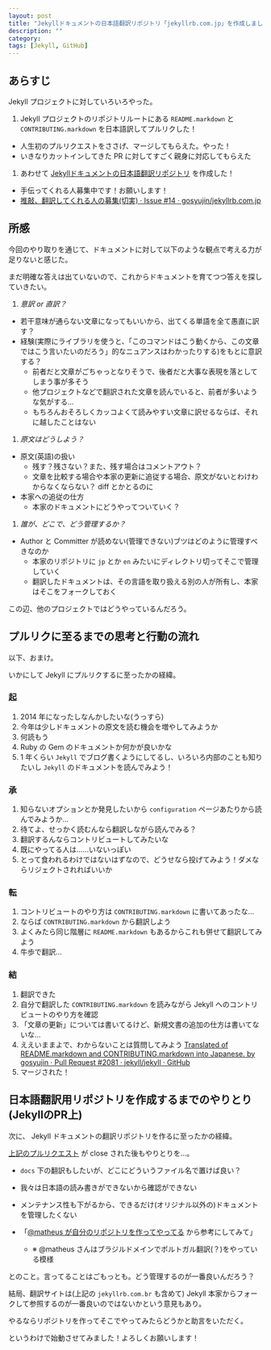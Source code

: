 ```yaml
---
layout: post
title: "Jekyllドキュメントの日本語翻訳リポジトリ「jekyllrb.com.jp」を作成しました"
description: ""
category: 
tags: [Jekyll, GitHub]
---
```


## あらすじ

Jekyll プロジェクトに対していろいろやった。

1. Jekyll プロジェクトのリポジトリルートにある `README.markdown` と `CONTRIBUTING.markdown` を日本語訳してプルリクした！
- 人生初のプルリクエストをささげ、マージしてもらえた。やった！
- いきなりカットインしてきた PR に対してすごく親身に対応してもらえた
1. あわせて [Jekyllドキュメントの日本語翻訳リポジトリ](https://github.com/gosyujin/jekyllrb.com.jp) を作成した！
- 手伝ってくれる人募集中です！お願いします！
- [推敲、翻訳してくれる人の募集(切実) · Issue #14 · gosyujin/jekyllrb.com.jp](https://github.com/gosyujin/jekyllrb.com.jp/issues/14)

## 所感

今回のやり取りを通じて、ドキュメントに対して以下のような観点で考える力が足りないと感じた。

まだ明確な答えは出ていないので、これからドキュメントを育てつつ答えを探していきたい。

1. *意訳 or 直訳？*
- 若干意味が通らない文章になってもいいから、出てくる単語を全て愚直に訳す？
- 経験(実際にライブラリを使うと、「このコマンドはこう動くから、この文章ではこう言いたいのだろう」的なニュアンスはわかったりする)をもとに意訳する？
  - 前者だと文章がごちゃっとなりそうで、後者だと大事な表現を落としてしまう事が多そう
  - 他プロジェクトなどで翻訳された文章を読んでいると、前者が多いような気がする…
  - もちろんおそろしくカッコよくて読みやすい文章に訳せるならば、それに越したことはない
1. *原文はどうしよう？*
- 原文(英語)の扱い
  - 残す？残さない？また、残す場合はコメントアウト？
  - 文章を比較する場合や本家の更新に追従する場合、原文がないとわけわからなくならない？ diff とかとるのに
- 本家への追従の仕方
  - 本家のドキュメントにどうやってついていく？
1. *誰が、どこで、どう管理するか？*
- Author と Committer が読めない(管理できない)ブツはどのように管理すべきなのか
  - 本家のリポジトリに `jp` とか `en` みたいにディレクトリ切ってそこで管理していく
  - 翻訳したドキュメントは、その言語を取り扱える別の人が所有し、本家はそこをフォークしておく

この辺、他のプロジェクトではどうやっているんだろう。

## プルリクに至るまでの思考と行動の流れ

以下、おまけ。

いかにして Jekyll にプルリクするに至ったかの経緯。

### 起

1. 2014 年になったしなんかしたいな(うっすら)
1. 今年は少しドキュメントの原文を読む機会を増やしてみようか
1. 何読もう
1. Ruby の Gem のドキュメントか何かが良いかな
1. 1 年くらい `Jekyll` でブログ書くようにしてるし、いろいろ内部のことも知りたいし `Jekyll` のドキュメントを読んでみよう！

### 承

1. 知らないオプションとか発見したいから `configuration` ページあたりから読んでみようか…
1. 待てよ、せっかく読むんなら翻訳しながら読んでみる？
1. 翻訳するんならコントリビュートしてみたいな
1. 既にやってる人は……いないっぽい
1. とって食われるわけではないはずなので、どうせなら投げてみよう！ダメならリジェクトされればいいか

### 転

1. コントリビュートのやり方は `CONTRIBUTING.markdown` に書いてあったな…
1. ならば `CONTRIBUTING.markdown` から翻訳しよう
1. よくみたら同じ階層に `README.markdown` もあるからこれも併せて翻訳してみよう
1. 牛歩で翻訳…

### 結

1. 翻訳できた
1. 自分で翻訳した `CONTRIBUTING.markdown` を読みながら Jekyll へのコントリビュートのやり方を確認
1. 「文章の更新」については書いてるけど、新規文書の追加の仕方は書いてないな…
1. ええいままよで、わからないことは質問してみよう [Translated of README.markdown and CONTRIBUTING.markdown into Japanese. by gosyujin · Pull Request #2081 · jekyll/jekyll · GitHub](https://github.com/jekyll/jekyll/pull/2081)
1. マージされた！

## 日本語翻訳用リポジトリを作成するまでのやりとり(JekyllのPR上)

次に、 Jekyll ドキュメントの翻訳リポジトリを作るに至ったかの経緯。

[上記のプルリクエスト](https://github.com/jekyll/jekyll/pull/2081) が close された後もやりとりを…。

- `docs` 下の翻訳もしたいが、どこにどういうファイル名で置けば良い？

- 我々は日本語の読み書きができないから確認ができない
- メンテナンス性も下がるから、できるだけ(オリジナル以外の)ドキュメントを管理したくない
- 「[@matheus が自分のリポジトリを作ってやってる](https://github.com/matheus/jekyllrb.com.br) から参考にしてみて」
  - ※ @matheus さんはブラジルドメインでポルトガル翻訳(？)をやっている模様

とのこと。言ってることはごもっとも。どう管理するのが一番良いんだろう？

結局、翻訳サイトは(上記の `jekyllrb.com.br` も含めて) Jekyll 本家からフォークして参照するのが一番良いのではないかという意見もあり。

やるならリポジトリを作ってそこでやってみたらどうかと助言をいただく。

というわけで始動させてみました！よろしくお願いします！
